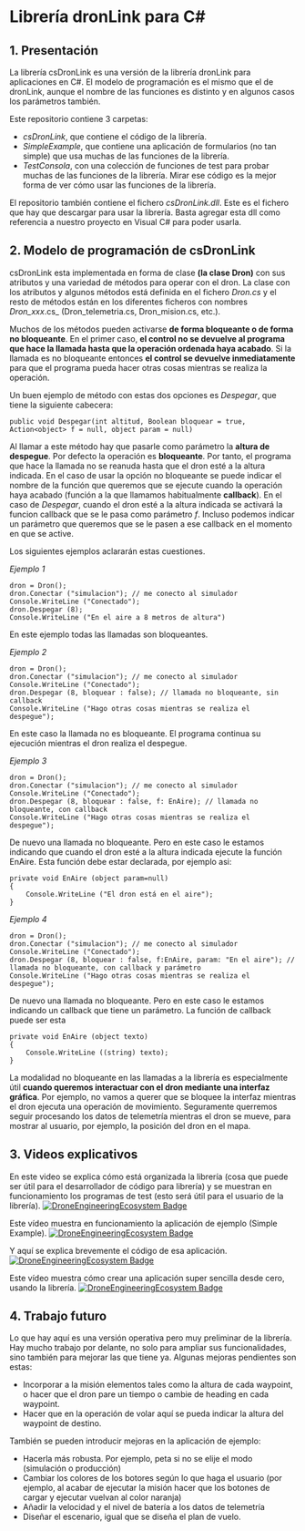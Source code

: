 # Librería dronLink para C#    
## 1. Presentación
La librería csDronLink es una versión de la librería dronLink para aplicaciones en C#. El modelo de programación es el mismo que el 
de dronLink, aunque el nombre de las funciones es distinto y en algunos casos los parámetros también.    
     
Este repositorio contiene 3 carpetas:    
* *csDronLink*, que contiene el código de la librería.     
* *SimpleExample*, que contiene una aplicación de formularios (no tan simple) que usa muchas de las funciones de la librería.     
* *TestConsola*, con una colección de funciones de test para probar muchas de las funciones de la librería. Mirar ese código es la mejor forma de ver cómo usar las funciones de la librería.
     
El repositorio también contiene el fichero *csDronLink.dll*. Este es el fichero que hay que descargar para usar la librería. Basta agregar esta dll como referencia a nuestro proyecto en Visual C# para poder usarla.      
    

## 2. Modelo de programación de csDronLink
csDronLink esta implementada en forma de clase **(la clase Dron)** con sus atributos y una
variedad de métodos para operar con el dron. La clase con los atributos y algunos métodos está definida en el
fichero _Dron.cs_ y el resto de métodos están en los diferentes ficheros con nombres _Dron_xxx_.cs_
(Dron_telemetria.cs, Dron_mision.cs, etc.).

Muchos de los métodos pueden activarse **de forma bloqueante o de forma no bloqueante**. En
el primer caso, **el control no se devuelve al programa que hace la llamada hasta que la
operación ordenada haya acabado**. Si la llamada es no bloqueante entonces **el control se
devuelve inmediatamente** para que el programa pueda hacer otras cosas mientras se realiza la
operación.

Un buen ejemplo de método con estas dos opciones es _Despegar_, que tiene la siguiente cabecera:

```
public void Despegar(int altitud, Boolean bloquear = true, Action<object> f = null, object param = null)
```

Al llamar a este método hay que pasarle como parámetro la **altura de despegue**. Por defecto la
operación es **bloqueante**. Por tanto, el programa que hace la llamada no se reanuda hasta que 
el dron esté a la altura indicada. En el caso de usar la opción no bloqueante se puede indicar el
nombre de la función que queremos que se ejecute cuando la operación haya acabado (función a la que
llamamos habitualmente **callback**). En el caso de _Despegar_, cuando el dron  esté a la altura indicada
se activará la funcion callback que se le pasa como parámetro _f_. Incluso podemos indicar un parámetro que queremos que
se le pasen a ese callback  en el momento en que se active. 

Los siguientes ejemplos aclararán estas cuestiones.

_Ejemplo 1_

```
dron = Dron();
dron.Conectar ("simulacion"); // me conecto al simulador
Console.WriteLine ("Conectado");
dron.Despegar (8);
Console.WriteLine ("En el aire a 8 metros de altura")
```

En este ejemplo todas las llamadas son bloqueantes.


_Ejemplo 2_

```
dron = Dron();
dron.Conectar ("simulacion"); // me conecto al simulador
Console.WriteLine ("Conectado");
dron.Despegar (8, bloquear : false); // llamada no bloqueante, sin callback
Console.WriteLine ("Hago otras cosas mientras se realiza el despegue");
```
En este caso la llamada no es bloqueante. El programa continua su ejecución 
mientras el dron  realiza el despegue. 

_Ejemplo 3_

```
dron = Dron();
dron.Conectar ("simulacion"); // me conecto al simulador
Console.WriteLine ("Conectado");
dron.Despegar (8, bloquear : false, f: EnAire); // llamada no bloqueante, con callback
Console.WriteLine ("Hago otras cosas mientras se realiza el despegue");
```
De nuevo una llamada no bloqueante. Pero en este caso le estamos indicando que cuando 
el dron esté a la altura indicada ejecute la función EnAire. Esta función debe estar declarada,
por ejemplo asi:
```
private void EnAire (object param=null)
{
    Console.WriteLine ("El dron está en el aire");
}
```

       
_Ejemplo 4_

```
dron = Dron();
dron.Conectar ("simulacion"); // me conecto al simulador
Console.WriteLine ("Conectado");
dron.Despegar (8, bloquear : false, f:EnAire, param: "En el aire"); // llamada no bloqueante, con callback y parámetro
Console.WriteLine ("Hago otras cosas mientras se realiza el despegue");
```
De nuevo una llamada no bloqueante. Pero en este caso le estamos indicando un callback que tiene un parámetro. La función
de callback puede ser esta
```
private void EnAire (object texto)
{
    Console.WriteLine ((string) texto);
}
```
La modalidad no bloqueante en las llamadas a la librería es especialmente útil **cuando
queremos interactuar con el dron mediante una interfaz gráfica**. Por ejemplo, no vamos a
querer que se bloquee la interfaz mientras el dron ejecuta una operación de movimiento. Seguramente querremos seguir
procesando los datos de telemetría mientras el dron se mueve, para mostrar al usuario, por
ejemplo, la posición del dron en el mapa.     
   
 ## 3. Videos explicativos
 En este video se explica cómo está organizada la librería (cosa que puede ser útil para el desarrollador de código para librería) y se muestran en funcionamiento los programas de test (esto será útil para el usuario de la librería). [![DroneEngineeringEcosystem Badge](https://img.shields.io/badge/DEE-csDronLink_organización-pink.svg)](https://www.youtube.com/playlist?list=PLyAtSQhMsD4o6s7OSD32KVOksonKDSRJ-)        
 
 Este vídeo muestra en funcionamiento la aplicación de ejemplo (Simple Example). [![DroneEngineeringEcosystem Badge](https://img.shields.io/badge/DEE-csDronLink_demoAplicación-pink.svg)](https://www.youtube.com/playlist?list=PLyAtSQhMsD4o6s7OSD32KVOksonKDSRJ-)        
       
 Y aquí se explica brevemente el código de esa aplicación.   [![DroneEngineeringEcosystem Badge](https://img.shields.io/badge/DEE-csDronLink_códigoAplicación-pink.svg)](https://www.youtube.com/playlist?list=PLyAtSQhMsD4o6s7OSD32KVOksonKDSRJ-)        
   
 Este vídeo muestra cómo crear una aplicación super sencilla desde cero, usando la librería. [![DroneEngineeringEcosystem Badge](https://img.shields.io/badge/DEE-csDronLink_demoDesdeCero-pink.svg)](https://www.youtube.com/playlist?list=PLyAtSQhMsD4o6s7OSD32KVOksonKDSRJ-)       

 ## 4. Trabajo futuro   
 Lo que hay aquí es una versión operativa pero muy preliminar de la librería. Hay mucho trabajo por delante, no solo para ampliar sus funcionalidades, sino también para mejorar las que tiene ya. Algunas mejoras pendientes son estas:
 * Incorporar a la misión elementos tales como la altura de cada waypoint, o hacer que el dron pare un tiempo o cambie de heading en cada waypoint.
 * Hacer que en la operación de volar aquí se pueda indicar la altura del waypoint de destino.

También se pueden introducir mejoras en la aplicación de ejemplo:
* Hacerla más robusta. Por ejemplo, peta si no se elije el modo (simulación o producción)
* Cambiar los colores de los botores según lo que haga el usuario (por ejemplo, al acabar de ejecutar la misión hacer que los botones de cargar y ejecutar vuelvan al color naranja)
* Añadir la velocidad y el nivel de batería a los datos de telemetría
* Diseñar el escenario, igual que se diseña el plan de vuelo.

